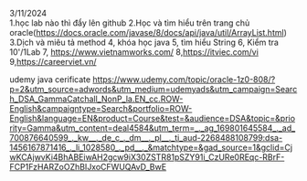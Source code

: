 3/11/2024\
1.học lab nào thì đẩy lên github
2.Học và tìm hiểu trên trang chủ oracle(https://docs.oracle.com/javase/8/docs/api/java/util/ArrayList.html)
3.Dịch và miêu tả method 
4, khóa học java
5, tìm hiểu String
6, Kiểm tra 10'/1Lab
7, https://www.vietnamworks.com/
8,https://itviec.com/vi
9,https://careerviet.vn/

udemy java cerificate https://www.udemy.com/topic/oracle-1z0-808/?p=2&utm_source=adwords&utm_medium=udemyads&utm_campaign=Search_DSA_GammaCatchall_NonP_la.EN_cc.ROW-English&campaigntype=Search&portfolio=ROW-English&language=EN&product=Course&test=&audience=DSA&topic=&priority=Gamma&utm_content=deal4584&utm_term=_._ag_169801645584_._ad_700876640599_._kw__._de_c_._dm__._pl__._ti_aud-2268488108799:dsa-1456167871416_._li_1028580_._pd__._&matchtype=&gad_source=1&gclid=CjwKCAjwvKi4BhABEiwAH2gcw9iX30ZSTR81pSZY91i_CzURe0REqc-RBrF-FCP1FzHARZoOZhBIJxoCFWUQAvD_BwE



